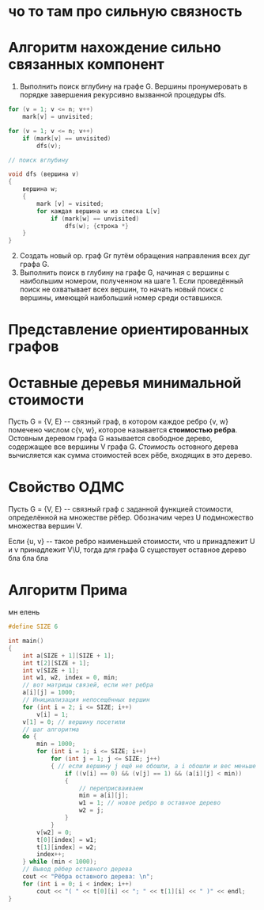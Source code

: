 # чо то там про сильную связность

# Алгоритм нахождение сильно связанных компонент

 1. Выполнить поиск вглубину на графе G. Вершины пронумеровать в порядке завершения рекурсивно вызванной процедуры dfs.

```cpp
for (v = 1; v <= n; v++)
	mark[v] = unvisited;

for (v = 1; v <= n; v++)
	if (mark[v] == unvisited)
		dfs(v);

// поиск вглубину

void dfs (вершина v)
{
	вершина w;
	{
		mark [v] = visited;
		for каждая вершина w из списка L[v]
			if (mark[w] == unvisited)
				dfs(w); {строка *}
	}
}
```

 2. Создать новый ор. граф Gr путём обращения направления всех дуг графа G.
 3. Выполнить поиск в глубину на графе G, начиная с вершины с наибольшим номером, полученном на шаге 1. Если проведённый поиск не охватывает всех вершин, то начать новый поиск с вершины, имеющей наибольший номер
    среди оставшихся.

# Представление ориентированных графов

# Оставные деревья минимальной стоимости

Пусть G = {V, E} -- связный граф, в котором каждое ребро {v, w} помечено числом c{v, w}, которое называется **стоимостью ребра**. Остовным деревом графа G называется свободное дерево, содержащее все вершины V
графа G. *Стоимость* остовного дерева вычисляется как сумма стоимостей всех рёбе, входящих в это дерево.

# Свойство ОДМС

Пусть G = {V, E} -- связный граф с заданной функцией стоимости, определённой на множестве рёбер. Обозначим через U подмножество множества вершин V.

Если {u, v} -- такое ребро наименьшей стоимости, что u принадлежит U и v принадлежит V\U, тогда для графа G существует оставное дерево бла бла бла

# Алгоритм Прима

мн елень

```cpp
#define SIZE 6

int main()
{
	int a[SIZE + 1][SIZE + 1];
	int t[2][SIZE + 1];
	int v[SIZE + 1];
	int w1, w2, index = 0, min;
	// вот матрицы связей, если нет ребра
	a[i][j] = 1000;
	// Инициализация непосещённых вершин
	for (int i = 2; i <= SIZE; i++)
		v[i] = 1;
	v[1] = 0; // вершину посетили
	// шаг алгоритма
	do {
		min = 1000;
		for (int i = 1; i <= SIZE; i++)
			for (int j = 1; j <= SIZE; j++)
			{ // если вершину j ещё не обошли, а i обошли и вес меньше min
				if ((v[i] == 0) && (v[j] == 1) && (a[i][j] < min))
				{
					// переприсваиваем
					min = a[i][j];
					w1 = 1; // новое ребро в оставное дерево
					w2 = j;
				}
			}
		v[w2] = 0;
		t[0][index] = w1;
		t[1][index] = w2;
		index++;
	} while (min < 1000);
	// Вывод рёбер оставного дерева
	cout << "Рёбра оставного дерева: \n";
	for (int i = 0; i < index; i++)
		cout << "( " << t[0][i] << "; " << t[1][i] << " )" << endl;
}
```
